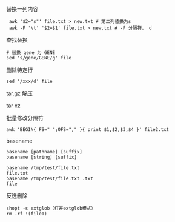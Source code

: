 替换一列内容

```shell
 awk '$2="s"' file.txt > new.txt # 第二列替换为s
 awk -F '\t' '$2=$1' file.txt > new.txt # -F 分隔符， d
```

查找替换

```shell
# 替换 gene 为 GENE
sed 's/gene/GENE/g' file
```

删除特定行

```shell
sed '/xxx/d' file
```

tar.gz 解压

tar xz

批量修改分隔符

```shell
awk 'BEGIN{ FS=" ";OFS="," }{ print $1,$2,$3,$4 }' file2.txt
```

basename

```shell
basename [pathname] [suffix]
basename [string] [suffix]

basename /tmp/test/file.txt
file.txt
basename /tmp/test/file.txt .txt
file
```

反选删除

```shell
shopt -s extglob（打开extglob模式）
rm -rf !(file1)
```

